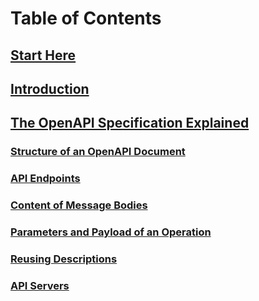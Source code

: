 # Table of Contents

## [Start Here](start-here.md)

## [Introduction](introduction.md)

## [The OpenAPI Specification Explained](specification.md)

### [Structure of an OpenAPI Document](specification-structure.md)

### [API Endpoints](specification-paths.md)

### [Content of Message Bodies](specification-content.md)

### [Parameters and Payload of an Operation](specification-parameters.md)

### [Reusing Descriptions](specification-components.md)

### [API Servers](specification-servers.md)
